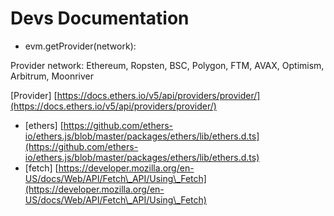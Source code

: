 # Devs Documentation

* evm.getProvider(network):&#x20;

Provider network: Ethereum, Ropsten, BSC, Polygon, FTM, AVAX, Optimism, Arbitrum, Moonriver&#x20;

\[Provider] [https://docs.ethers.io/v5/api/providers/provider/](https://docs.ethers.io/v5/api/providers/provider/)

* \[ethers] [https://github.com/ethers-io/ethers.js/blob/master/packages/ethers/lib/ethers.d.ts](https://github.com/ethers-io/ethers.js/blob/master/packages/ethers/lib/ethers.d.ts)
* \[fetch] [https://developer.mozilla.org/en-US/docs/Web/API/Fetch\_API/Using\_Fetch](https://developer.mozilla.org/en-US/docs/Web/API/Fetch\_API/Using\_Fetch)
